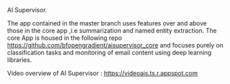 AI Supervisor.

The app contained in the master branch uses features over and above those in the core app ,i.e summarization and named entity extraction. The core App is housed in the following repo https://github.com/bfopengradient/aisupervisor_core  and focuses purely on classification tasks and monitoring of email content using deep learning libraries.

Video overview of AI Supervisor : https://videoais.ts.r.appspot.com

